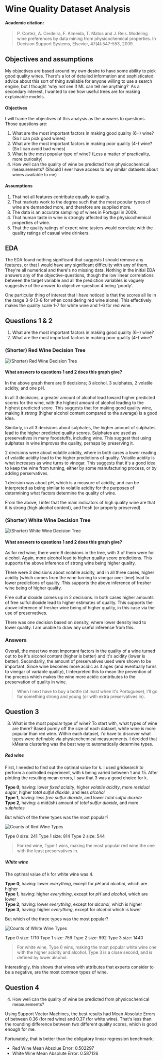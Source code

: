 # Wine Quality Dataset Analysis

#### Academic citation: 
>P. Cortez, A. Cerdeira, F. Almeida, T. Matos and J. Reis.
>Modeling wine preferences by data mining from physicochemical properties. In Decision Support Systems, Elsevier, 47(4):547-553, 2009.

## Objectives and assumptions
My objectives are based around my own desire to have some ability to pick good quality wines. There's a lot of detailed information and sophisticated advice about this sort of thing available for anyone willing to use a search engine, but I thought 'why not see if ML can tell me anything?' As a secondary interest, I wanted to see how useful trees are for making explainable models. 
#### Objectives
I will frame the objectives of this analysis as the answers to questions. Those questions are: 
1. What are the most important factors in making good quality (6+) wine? (So I can pick good wines)
2. What are the most important factors in making poor quality (4-) wine? (So I can avoid bad wines)
3. What is the most popular type of wine? (Less a matter of practicality, more curiosity)
4. How well can the quality of wine be predicted from physicochemical measurements? (Should I ever have access to any similar datasets about wines available to me)

#### Assumptions
1. That not all features contribute equally to quality. 
2. That markets work to the degree such that the most popular types of wine are demanded more, and therefore are supplied more. 
3. The data is an accurate sampling of wines in Portugal in 2009. 
4. That human taste in wine is strongly affected by the physicochemical properties of wine. 
5. That the quality ratings of expert wine tasters would correlate with the quality ratings of casual wine drinkers. 


## EDA
The EDA found nothing significant that suggests I should remove any features, or that I would have any significant difficulty with any of them. They're all numerical and there's no missing data. Nothing in the initial EDA answers any of the objective-questions, though the low linear correlations between the target variable and all the prediction variables is vaguely suggestive of the answer to objective-question 4 being 'poorly'. 

One particular thing of interest that I have noticed is that the scores all lie in the range 3-9 (3-8 for when considering red wine alone). This effectively makes the quality scale 1-7 for white wine and 1-6 for red wine. 

## Questions 1 & 2
1. What are the most important factors in making good quality (6+) wine?
2. What are the most important factors in making poor quality (4-) wine?

### (Shorter) Red Wine Decision Tree
![(Shorter) Red Wine Decision Tree](code/red_tree_shorter.png)
#### What answers to questions 1 and 2 does this graph give?
In the above graph there are 9 decisions; 3 alcohol, 3 sulphates, 2 volatile acidity, and one pH.

In all 3 decisions, a greater amount of alcohol lead toward higher predicted scores for the wine, with the highest amount of alcohol leading to the highest predicted score. This suggests that for making good quality wine, making it _strong_ (higher alcohol content compared to the average) is a good idea.

Similarly, in all 3 decisions about sulphates, the higher amount of sulphates lead to the higher predicted quality scores. Sulphates are used as preservatives in many foodstuffs, including wine. This suggest that using sulphates in wine improves the quality, perhaps by preserving it.

2 decisions were about volatile acidity, where in both cases a lower reading of volatile acidity lead to the higher predictions of quality. Volatile acidity is what increases as wine turns to vinegar. This suggests that it's a good idea to keep the wine from turning, either by some manufacturing process, or by adding perservatives.

1 decision was about pH, which is a measure of acidity, and can be interpreted as being similar to volatile acidity for the purposes of determining what factors determine the quality of wine.

From the above, I infer that the main indicators of high quality wine are that it is strong (high alcohol content), and fresh (or properly preserved). 
### (Shorter) White Wine Decision Tree
![(Shorter) White Wine Decision Tree](code/white_tree_shorter.png)
#### What answers to questions 1 and 2 does this graph give?
As for red wine, there were 9 decisions in the tree, with 3 of them were for alcohol. Again, more alcohol lead to higher quality score predictions. This supports the above inference of strong wine being higher quality.

There were 3 decisions about volatile acidity, and in all three cases, higher acidity (which comes from the wine turning to vinegar over time) lead to lower predictions of quality. This supports the above inference of fresher wine being of higher quality.

Free sulfur dioxide comes up in 2 decisions. In both cases higher amounts of free sulful dioxide lead to higher estimates of quality. This supports the above inference of fresher wine being of higher quality, in this case via the use of preservatives.

There was one decision based on density, where lower density lead to lower quality. I am unable to draw any useful inference from this. 

### Answers
Overall, the most two most important factors in the quality of a wine turned out to be it's alcohol content (higher is better) and it's acidity (lower is better). Secondarily, the amount of preservatives used were shown to be important. Since wine becomes more acidic as it ages (and eventually turns to vinegar of variable quality), I interpreted this to mean the prevention of the process which makes the wine more acidic contributes to the preservation of quality in wine. 

> When I next have to buy a bottle (at least when it's Portuguese), I'll go for something strong and young (or with extra preservatives in).


## Question 3
3. What is the most popular type of wine?
To start with, what types of wine are there? Based purely off the size of each dataset, white wine is more popular than red wine. Within each dataset, I'd have to discover what types were definable via physicochemical measurements. I decided that kMeans clustering was the best way to automatically determine types. 
##### Red wine
First, I needed to find out the optimal value for k. I used gridsearch to perform a controlled experiment, with k being varied between 1 and 15. After plotting the resulting mean errors, I saw that 3 was a good choice for k. 

**Type 0**, having: lower *fixed acidity*, higher *volatile acidity*, more *residual sugar*, higher *total sulful dioxide*, and less *alcohol*  
**Type 1**, having: less *free sulfur dioxide*, and lower *total sulful dioxide*  
**Type 2**, having: a mid(ish) amount of *total sulfur dioxide*, and more *sulphates*

But which of the three types was the most popular? 

![Counts of Red Wine Types](code/red_wine_type_count.png)

Type 0 size: 241
Type 1 size: 814
Type 2 size: 544

> For red wine, Type 1 wins, making the most popular red wine the one with the least preservatives in. 

##### White wine
The optimal value of k for white wine was 4. 

**Type 0**, having: lower *everything*, except for *pH* and *alcohol*, which are higher  
**Type 1**, having: higher *everything*, except for *pH* and *alcohol*, which are lower  
**Type 2**, having: lower *everything*, except for *alcohol*, which is higher  
**Type 3**, having: higher *everything*, except for *alcohol* which is lower  

But which of the three types was the most popular? 

![Counts of White Wine Types](code/white_wine_type_count.png)

Type 0 size: 1710
Type 1 size: 756
Type 2 size: 992
Type 3 size: 1440

> For white wine, Type 0 wins, making the most popular white wine one with the higher acidity and alcohol. Type 3 is a close second, and is defined by lower alcohol. 

Interestingly, this shows that wines with attributes that experts consider to be a negative, are the most common types of wine. 

## Question 4
4. How well can the quality of wine be predicted from physicochemical measurements?

Using Support Vector Machines, the best results had Mean Absolute Errors of between 0.36 (for red wine) and 0.37 (for white wine). That's less than the rounding difference between two different quality scores, which is good enough for me. 

Fortunately, that is better than the obligatory linear regression benchmark; 
- Red Wine Mean Absolue Error: 0.502297
- White Wine Mean Absolute Error: 0.587126